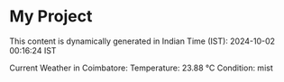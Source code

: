 # My Project

This content is dynamically generated in Indian Time (IST): 2024-10-02 00:16:24 IST


Current Weather in Coimbatore:
Temperature: 23.88 °C
Condition: mist

